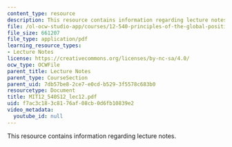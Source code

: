 ```yaml
---
content_type: resource
description: This resource contains information regarding lecture notes.
file: /ol-ocw-studio-app/courses/12-540-principles-of-the-global-positioning-system-spring-2012/f7ac3c183c8176af08cb0d6fb10839e2_MIT12_540S12_lec12.pdf
file_size: 661207
file_type: application/pdf
learning_resource_types:
- Lecture Notes
license: https://creativecommons.org/licenses/by-nc-sa/4.0/
ocw_type: OCWFile
parent_title: Lecture Notes
parent_type: CourseSection
parent_uid: 7db57be8-2ce7-e0cd-b529-3f5578c683b0
resourcetype: Document
title: MIT12_540S12_lec12.pdf
uid: f7ac3c18-3c81-76af-08cb-0d6fb10839e2
video_metadata:
  youtube_id: null
---
```

This resource contains information regarding lecture notes.